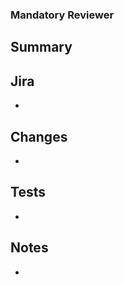 ### Mandatory Reviewer
<!--- Nominate a team member to be a mandatory reviewer for this PR -->

## Summary
<!--- Provide a short summary of your changes -->


## Jira
<!--- Provide links to the main and related Jira issues  -->
* 

## Changes
<!--- Describe your changes in detail -->
* 

## Tests
<!--- What tests did you run to verify the changes -->
* 

## Notes
<!--- Any other notes? -->
* 
